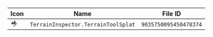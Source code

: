 | Icon | Name | File ID |
| ---  | ---  | ---     |
| ![](TerrainInspector.TerrainToolSplat.png) | `TerrainInspector.TerrainToolSplat` | `9035750095450478374` |
